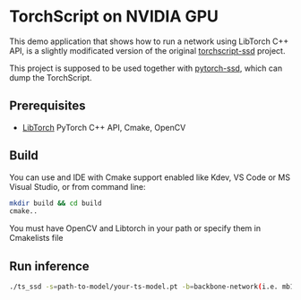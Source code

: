 # TorchScript on NVIDIA GPU

This demo application that shows how to run a network using LibTorch C++ API, is a slightly modificated version
of the original [torchscript-ssd](https://github.com/tufei/torchscript-ssd) project.

This project is supposed to be used together with
[pytorch-ssd](https://github.com/tufei/pytorch-ssd), which can dump the TorchScript.

## Prerequisites

* [LibTorch](pytorch.org) PyTorch C++ API, Cmake, OpenCV

## Build
You can use and IDE with Cmake support enabled like Kdev, VS Code or MS Visual Studio, or from command line:

```bash
mkdir build && cd build
cmake..
```
You must have OpenCV and Libtorch in your path or specify them in Cmakelists file 

## Run inference

```bash
./ts_ssd -s=path-to-model/your-ts-model.pt -b=backbone-network(i.e. mb1 or vgg16) -l=path-to-labels/labels.txt -p=0.5 -v=path-to-video/video
```

